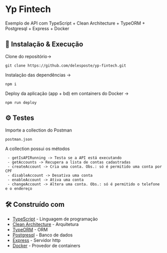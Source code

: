# Yp Fintech
Exemplo de API com TypeScript + Clean Architecture + TypeORM + Postgresql + Express + Docker

## 🔧 Instalação & Execução
Clone do repositório-> 
```
git clone https://github.com/delesposte/yp-fintech.git
```

Instalação das dependências -> 
```
npm i
```

Deploy da aplicação (app + bd) em containers do Docker -> 
```
npm run deploy
```

## ⚙️ Testes 
Importe a collection do Postman
```
postman.json
```

A collection possui os métodos
```
 - getIsAPIRunning -> Testa se a API está executando
 - getAccounts -> Recupera a lista de contas cadastradas
 - createAccount -> Cria uma conta. Obs.: só é permitido uma conta por CPF
 - disableAccount -> Desativa uma conta
 - enableAccount -> Ativa uma conta
 - changeAccount -> Altera uma conta. Obs.: só é permitido o telefone e o endereço
```

## 🛠️ Construído com
* [TypeScript](https://www.typescriptlang.org/) - Linguagem de programação
* [Clean Architecture](https://blog.cleancoder.com/uncle-bob/2012/08/13/the-clean-architecture.html) - Arquitetura
* [TypeORM](https://typeorm.io/#/) - ORM
* [Postgresql](https://www.postgresql.org/) - Banco de dados
* [Express](https://expressjs.com/) - Servidor http
* [Docker](https://www.docker.com/) - Provedor de containers
